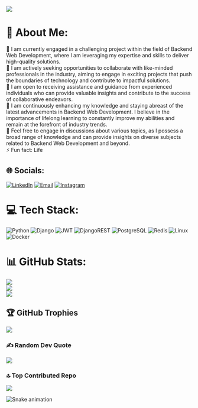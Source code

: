 [![](https://visitcount.itsvg.in/api?id=mr-ghodsiniya&icon=2&color=8)](https://visitcount.itsvg.in)

# 💫 About Me:
🔭  I am currently engaged in a challenging project within the field of Backend Web Development, where I am leveraging my expertise and skills to deliver high-quality solutions.<br>👯  I am actively seeking opportunities to collaborate with like-minded professionals in the industry, aiming to engage in exciting projects that push the boundaries of technology and contribute to impactful solutions.<br>🤝 I am open to receiving assistance and guidance from experienced individuals who can provide valuable insights and contribute to the success of collaborative endeavors.<br>🌱 I am continuously enhancing my knowledge and staying abreast of the latest advancements in Backend Web Development. I believe in the importance of lifelong learning to constantly improve my abilities and remain at the forefront of industry trends.<br>💬 Feel free to engage in discussions about various topics, as I possess a broad range of knowledge and can provide insights on diverse subjects related to Backend Web Development and beyond.<br>⚡ Fun fact: Life

## 🌐 Socials:
[![LinkedIn](https://img.shields.io/badge/LinkedIn-%230077B5.svg?logo=linkedin&logoColor=white)](https://linkedin.com/in/mr-ghodsiniya)
[![Email](https://img.shields.io/badge/Email-amir.ghodsiniya01%40gmail.com-red)](mailto:amir.ghodsiniya01@gmail.com)
[![Instagram](https://img.shields.io/badge/Instagram-%20-%23E4405F.svg?style=flat-square&logo=instagram&logoColor=white)](https://www.instagram.com/mr_ghodsiniya/)



# 💻 Tech Stack:
![Python](https://img.shields.io/badge/Python-3670A0?style=for-the-badge&logo=python&logoColor=ffdd54) ![Django](https://img.shields.io/badge/Django-092E20?style=for-the-badge&logo=django&logoColor=white) ![JWT](https://img.shields.io/badge/JWT-black?style=for-the-badge&logo=JSON%20Web%20Tokens) ![DjangoREST](https://img.shields.io/badge/Django%20REST-ff1709?style=for-the-badge&logo=django&logoColor=white&color=ff1709&labelColor=gray) ![PostgreSQL](https://img.shields.io/badge/PostgreSQL-316192?style=for-the-badge&logo=postgresql&logoColor=white) ![Redis](https://img.shields.io/badge/Redis-DD0031?style=for-the-badge&logo=redis&logoColor=white) ![Linux](https://img.shields.io/badge/Linux-FCC624?style=for-the-badge&logo=linux&logoColor=black) ![Docker](https://img.shields.io/badge/Docker-0db7ed?style=for-the-badge&logo=docker&logoColor=white)

# 📊 GitHub Stats:
![](https://github-readme-stats.vercel.app/api?username=mr-ghodsiniya&theme=dark&hide_border=false&include_all_commits=true&count_private=true)<br/>
![](https://github-readme-streak-stats.herokuapp.com/?user=mr-ghodsiniya&theme=dark&hide_border=false)<br/>
![](https://github-readme-stats.vercel.app/api/top-langs/?username=mr-ghodsiniya&theme=dark&hide_border=false&include_all_commits=true&count_private=true&layout=compact)

## 🏆 GitHub Trophies
![](https://github-profile-trophy.vercel.app/?username=mr-ghodsiniya&theme=dark&no-frame=true&no-bg=true&margin-w=4)

### ✍️ Random Dev Quote
![](https://quotes-github-readme.vercel.app/api?type=vertical&theme=dark&count=1)


### 🔝 Top Contributed Repo
![](https://github-contributor-stats.vercel.app/api?username=mr-ghodsiniya&limit=5&theme=dark&combine_all_yearly_contributions=true)


<!-- Proudly created with GPRM ( https://gprm.itsvg.in ) -->

![Snake animation](https://github.com/mr-ghodsiniya/mr-ghodsiniya/blob/output/github-contribution-grid-snake.svg)
